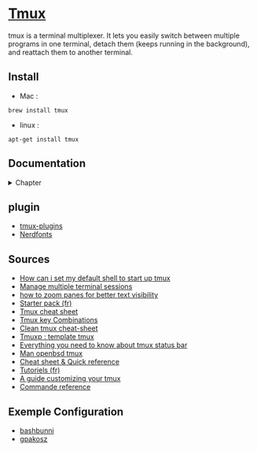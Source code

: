 # [Tmux](https://github.com/tmux/tmux/wiki) 

tmux is a terminal multiplexer. It lets you easily switch between multiple programs in one terminal, detach them (keeps running in the background), and reattach them to another terminal.

## Install

- Mac  :
```
brew install tmux
```

- linux  :
```
apt-get install tmux
```

## Documentation

<details>
<summary> Chapter </summary>

- [x] Tmux & Screen
- [x] Run
- Panes :
    - [x] Split the windows vertically/horizontally
    - [x] Delete (kill) current (focused) pane
    - [x] Switch to the right/left/top/bottom pane
    - [x] Show pane numbers
    - [x] Swap panes
    - [x] Move the current pane previous/next
    - [x] Send commands to all panes
    - [x] Zoom in/out
    - [x] Resize
    - [x] Convert split -> single window
    - [x] join single window -> split
- Layout :
    - [ ] All layout
    - [ ] ...
- Windows :
    - [x] Create and switch to new windows
    - [x] Switch to specific existing windows
    - [x] Switch the preview/next/last previously used
    - [x] Close the current windows
    - [x] Rename the current windows
    - [x] Time
    - [x] Swap-window
- Copy mode :
    - [x] Open
    - [x] Basic key copy mode (vim)
    - [ ] ...
- Sessions :
    - [x] Create & attach to a new tmux session
    - [x] Create & detached to a new tmux session
    - [x] Create a new session with the name and window
    - [x] Switch the preview/next/last
    - [x] Disconnect the current tmux session
    - [x] Show list of existing tmux sessions
    - [x] Back to last disconnect session
    - [x] Back to specific disconnect session
    - [x] Rename the current session
- Manage Sessions :
    - [x] Opening the session management panel
    - [x] Explication : list of sessions 
    - [x] Explication : Show all window into session
    - [x] Move into window & session
    - [x] Shortcut
- Command :
    - [x] Note command
- Configuration :
    - [x] Set to start up tmux in my shell
    - [x] File, position and reload the config
    - [x] ~/.tmux.conf

</details>

## plugin

- [tmux-plugins](https://github.com/tmux-plugins/tpm)
- [Nerdfonts](https://www.nerdfonts.com/)

## Sources

- [How can i set my default shell to start up tmux](https://unix.stackexchange.com/questions/43601/how-can-i-set-my-default-shell-to-start-up-tmux)
- [Manage multiple terminal sessions](https://ostechnix.com/tmux-command-examples-to-manage-multiple-terminal-sessions/)
- [how to zoom panes for better text visibility](https://ostechnix.com/how-to-zoom-tmux-panes-for-better-text-visibility/)
- [Starter pack (fr)](https://doc.ubuntu-fr.org/tmux)
- [Tmux cheat sheet](https://gist.github.com/andreyvit/2921703)
[]()
- [Tmux key Combinations](https://keycombiner.com/collections/tmux/)
- [Clean tmux cheat-sheet](https://gist.github.com/Bekbolatov/6840069e51382965fdad)
- [Tmuxp : template tmux](https://tmuxp.git-pull.com/)
- [Everything you need to know about tmux status bar](https://arcolinux.com/everything-you-need-to-know-about-tmux-status-bar/)
- [Man openbsd tmux](https://man.openbsd.org/tmux)
- [Cheat sheet & Quick reference](https://tmuxcheatsheet.com)
- [Tutoriels (fr)](https://www.hostinger.fr/tutoriels/comment-utiliser-tmux-plus-cheatsheet)
- [A guide customizing your tmux](https://www.hamvocke.com/blog/a-guide-to-customizing-your-tmux-conf/)
- [Commande reference](https://maxoid.io/tmux/)

## Exemple Configuration

- [bashbunni](https://github.com/bashbunni/dotfiles)
- [gpakosz](https://github.com/gpakosz/.tmux)
